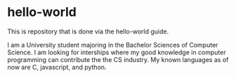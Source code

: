 # hello-world
This is repository that is done via the hello-world guide.

I am a University student majoring in the Bachelor Sciences of Computer Science. I am looking for interships where my good knowledge in computer programming can contribute the the CS industry. My known languages as of now are C, javascript, and python.
